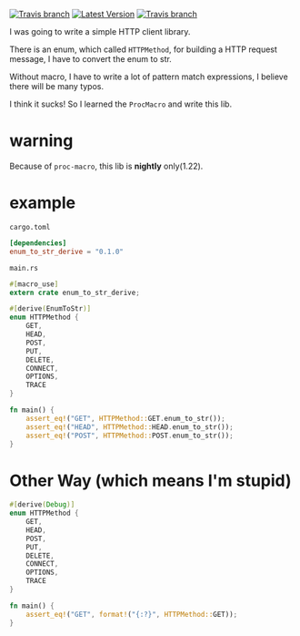[![Travis branch](https://img.shields.io/badge/rustc-nightly%20only-brightgreen.svg)](https://www.rust-lang.org/)
[![Latest Version](https://img.shields.io/crates/v/enum_to_str_derive.svg)](https://crates.io/crates/enum_to_str_derive)
[![Travis branch](https://img.shields.io/badge/license-BSD--3--Clause-blue.svg)](https://opensource.org/licenses/BSD-3-Clause)

I was going to write a simple HTTP client library.

There is an enum, which called `HTTPMethod`, for building a HTTP request message, I have to convert the enum to str.

Without macro, I have to write a lot of pattern match expressions, I believe there will be many typos.

I think it sucks! So I learned the `ProcMacro` and write this lib.

# warning

Because of `proc-macro`, this lib is **nightly** only(1.22).

# example

`cargo.toml`

```toml
[dependencies]
enum_to_str_derive = "0.1.0"
``` 

`main.rs`

```rust
#[macro_use]
extern crate enum_to_str_derive;

#[derive(EnumToStr)]
enum HTTPMethod {
    GET,
    HEAD,
    POST,
    PUT,
    DELETE,
    CONNECT,
    OPTIONS,
    TRACE
}

fn main() {
    assert_eq!("GET", HTTPMethod::GET.enum_to_str());
    assert_eq!("HEAD", HTTPMethod::HEAD.enum_to_str());
    assert_eq!("POST", HTTPMethod::POST.enum_to_str());
}
```

# Other Way (which means I'm stupid)

```rust
#[derive(Debug)]
enum HTTPMethod {
    GET,
    HEAD,
    POST,
    PUT,
    DELETE,
    CONNECT,
    OPTIONS,
    TRACE
}

fn main() {
    assert_eq!("GET", format!("{:?}", HTTPMethod::GET));
}
```